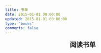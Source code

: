 ```yaml
---
title: 书单
date: 2015-01-01 00:00:00
updated: 2015-01-01 00:00:00
type: "books"
comments: false
---
```


<style>
.post-title {
  display: none !important;
}
.posts-expand {
  padding-top: 0px !important;
  height: 0px !important;
  weight: 0px !important;
}
h2 {
  padding: 0px !important;
  margin: 0px !important;
}
div.content-wrap {
  padding-top: 0px !important;
}
div.img {
  margin: 0px 5px 25px 5px;
  display: inline-block;
}
div.img img {
  border: 1px solid black !important;
  padding: 0px !important;
  margin: 0px !important;
  width: 135px;
  height: 189px; 
  display: inline;
}
div.date {
  margin: 5px 8px 0px 8px;
  padding: 3px 3px 3px 3px;
  border-radius: 3px;
  color: #fff;
}
div.name {
  width: 119px;
  height: 56px;
  margin: 0px 5px 0px 5px;
  padding: 3px 3px 3px 3px;
}
p.image-caption {
  display: none !important;
}
</style>

<script src="https://cdn.bootcss.com/jquery/1.10.2/jquery.min.js"></script>

<div style="text-align: center"><h2 id="books">阅读书单</h2><p id="books_count"></p></div>
<div id="books_read" style="text-align: center"></div>

<script type="text/javascript">
    $(document).scroll(function (){
        if ($(document).scrollTop() > '355') {
        	$('.sidebar').offset({top:$(document).scrollTop()+10});
        }else if($(document).scrollTop() <= '355') {
        	$('.sidebar').offset({top:355});
        };
    });
</script>

<script type="text/javascript">
	jQuery(window).resize(function() { $(".content-wrap").height($(".post-body").height() + 65); });

  function sort(a, b) {
    return new Date(a.date).getTime() - new Date(b.date).getTime();
  }

	$(document).ready(function() {
		$.getJSON("books.json", function(books) {
      var count = books.length;
      $("#books_count").html(count);

      books.sort(sort).forEach(function(book) {
        appendContent(book);
      })
    })
  });

	function appendContent(book) {
    var year = book.date.substring(0, 4);
		var impression_url = '<a href="' + year + '#' + book.name + '"><img src="' + year + '/covers/' + book.name + '.jpg" title="跳转到读书感悟"></a>';
		var douban_url = '<a target="_blank" href="' + book.url + '" title="跳转到豆瓣读书"><div class="name">' + book.name + '</div></a>'
		var date_color = '<div class="date" style="background-color: #5cb85c; border-color: #4cae4c;">' + book.date + '</div>';
		var content = '<div class="img" display="inline-block">' + impression_url + douban_url + date_color + '</div>';
    
		$("#books_read").html(content + $("#books_read").html());
		$(".content-wrap").height($(".post-body").height() + 65);
	}
</script>
